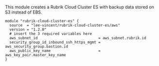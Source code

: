 This module creates a Rubrik Cloud Cluster ES with backup data stored on S3 instead of EBS.

```posh
module "rubrik-cloud-cluster-es" {
  source  = "lee-vincent/rubrik-cloud-cluster-es/aws"
  version = "1.2.0"
  # insert the 3 required variables here
  aws_subnet_id                            = aws_subnet.rubrik.id
  security_group_id_inbound_ssh_https_mgmt = aws_security_group.bastion.id
  aws_public_key_name                      = aws_key_pair.master_key_name
}
```